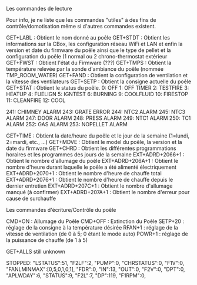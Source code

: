 Les commandes de lecture

Pour info, je ne liste que les commandes "utiles" à des fins de contrôle/domotisation même si d'autres commandes existent.

GET+LABL : Obtient le nom donné au poêle
GET+STDT : Obtient les informations sur la CBox, les configuration réseau WiFi et LAN et enfin la version et date du firmware du poêle ainsi que le type de pellet et la configuration du poêle (1 normal ou 2 chrono-thermostat extérieur
GET+FWST : Obtient l'état du Firmware (???)
GET+TMPS : Obtient la température relevée par la sonde d'ambiance du poêle (nommée TMP_ROOM_WATER)
GET+FAND : Obtient la configuration de ventilation et la vitesse des ventilateurs
GET+SETP : Obtient la consigne actuelle du poêle
GET+STAT : Obtient le status du poêle.
0: OFF
1: OFF TIMER
2: TESTFIRE
3: HEATUP
4: FUELIGN
5: IGNTEST
6: BURNING
9: COOLFLUID
10: FIRESTOP
11: CLEANFIRE
12: COOL

241: CHIMNEY ALARM
243: GRATE ERROR
244: NTC2 ALARM
245: NTC3 ALARM
247: DOOR ALARM
248: PRESS ALARM
249: NTC1 ALARM
250: TC1 ALARM
252: GAS ALARM
253: NOPELLET ALARM


GET+TIME : Obtient la date/heure du poêle et le jour de la semaine (1=lundi, 2=mardi, etc., ...)
GET+MDVE : Obtient le model du poêle, la version et la date du firmware
GET+CHRD : Obtient les différentes programmations horaires et les programmes des jours de la semaine
EXT+ADRD+2066+1 : Obtient le nombre d'allumage du poêle
EXT+ADRD+206A+1 : Obtient le nombre d'heure durant laquelle le poêle a été alimenté électriquement
EXT+ADRD+2070+1 : Obtient le nombre d'heure de chauffe total
EXT+ADRD+2076+1 : Obtient le nombre d'heure de chauffe depuis le dernier entretien
EXT+ADRD+207C+1 : Obtient le nombre d'allumage manqué (à confirmer)
EXT+ADRD+207A+1 : Obtient le nombre d'erreur pour cause de surchauffe


Les commandes d'écriture/Contrôle du poêle


CMD+ON : Allumage du Poêle
CMD+OFF : Extinction du Poêle
SETP+20 : réglage de la consigne à la température désirée
RFAN+1 : réglage de la vitesse de ventilation (de 0 à 5; 0 étant le mode auto)
POWR+1 : réglage de la puissance de chauffe (de 1 à 5)

GET+ALLS still unknown

STOPPED:
"LSTATUS":51,
"F2LF":2,
"PUMP":0,
"CHRSTATUS":0,
"F1V":0,
"FANLMINMAX":[0,5,0,1,0,1],
"FDR":0,
"IN":13,
"OUT":0,
"F2V":0,
"DPT":0,
"APLWDAY":6,
"STATUS":9,
"F2L":7,
"DP":119,
"F1RPM":0,

